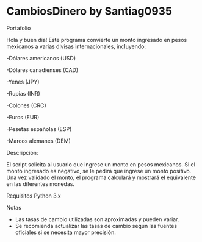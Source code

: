 # CambiosDinero by Santiag0935
Portafolio

Hola y buen dia!
Este programa convierte un monto ingresado en pesos mexicanos a varias divisas internacionales, incluyendo:

-Dólares americanos (USD)

-Dólares canadienses (CAD)

-Yenes (JPY)

-Rupias (INR)

-Colones (CRC)

-Euros (EUR)

-Pesetas españolas (ESP)

-Marcos alemanes (DEM)

Descripción:

El script solicita al usuario que ingrese un monto en pesos mexicanos. Si el monto ingresado es negativo, se le pedirá que ingrese un monto positivo. Una vez validado el monto, el programa calculará y mostrará el equivalente en las diferentes monedas.

Requisitos
Python 3.x

Notas
- Las tasas de cambio utilizadas son aproximadas y pueden variar.
- Se recomienda actualizar las tasas de cambio según las fuentes oficiales si se necesita mayor precisión.

